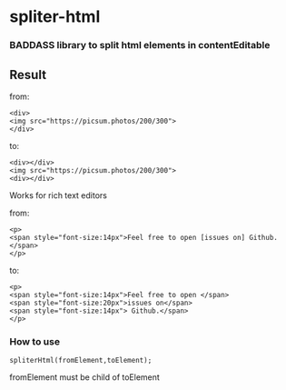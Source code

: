 spliter-html
==============

### BADDASS library to split html elements in contentEditable

## Result

from:

```
<div>
<img src="https://picsum.photos/200/300">
</div>

```

to:

```
<div></div>
<img src="https://picsum.photos/200/300">
<div></div>
```

Works for rich text editors

from:

```
<p>
<span style="font-size:14px">Feel free to open [issues on] Github.</span>
</p>

```

to:

```
<p>
<span style="font-size:14px">Feel free to open </span>
<span style="font-size:20px">issues on</span>
<span style="font-size:14px"> Github.</span>
</p>
```

### How to use

```
spliterHtml(fromElement,toElement);
```

fromElement must be child of toElement
